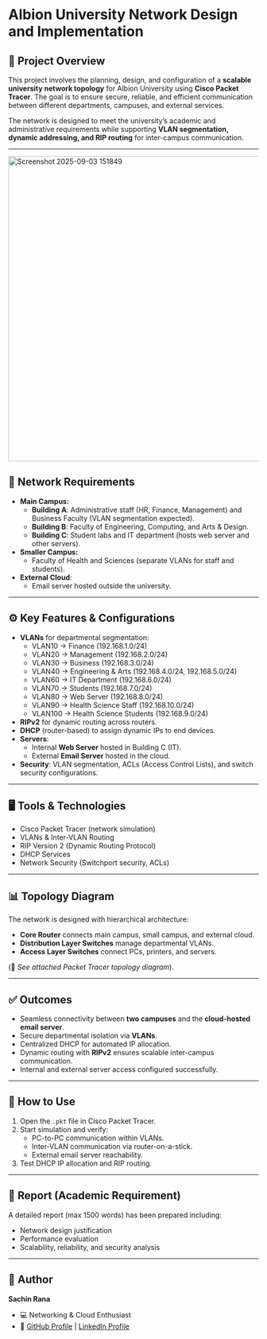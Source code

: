 # Albion University Network Design and Implementation

## 📌 Project Overview
This project involves the planning, design, and configuration of a **scalable university network topology** for Albion University using **Cisco Packet Tracer**. The goal is to ensure secure, reliable, and efficient communication between different departments, campuses, and external services.

The network is designed to meet the university’s academic and administrative requirements while supporting **VLAN segmentation, dynamic addressing, and RIP routing** for inter-campus communication.

---
<img width="1662" height="614" alt="Screenshot 2025-09-03 151849" src="https://github.com/user-attachments/assets/66afb3a4-4aa5-41a9-892b-aed4fd57d818" />

## 🏫 Network Requirements
- **Main Campus:**
  - **Building A**: Administrative staff (HR, Finance, Management) and Business Faculty (VLAN segmentation expected).
  - **Building B**: Faculty of Engineering, Computing, and Arts & Design.
  - **Building C**: Student labs and IT department (hosts web server and other servers).
- **Smaller Campus:**
  - Faculty of Health and Sciences (separate VLANs for staff and students).
- **External Cloud**:
  - Email server hosted outside the university.

---

## ⚙️ Key Features & Configurations
- **VLANs** for departmental segmentation:
  - VLAN10 → Finance (192.168.1.0/24)
  - VLAN20 → Management (192.168.2.0/24)
  - VLAN30 → Business (192.168.3.0/24)
  - VLAN40 → Engineering & Arts (192.168.4.0/24, 192.168.5.0/24)
  - VLAN60 → IT Department (192.168.6.0/24)
  - VLAN70 → Students (192.168.7.0/24)
  - VLAN80 → Web Server (192.168.8.0/24)
  - VLAN90 → Health Science Staff (192.168.10.0/24)
  - VLAN100 → Health Science Students (192.168.9.0/24)
- **RIPv2** for dynamic routing across routers.
- **DHCP** (router-based) to assign dynamic IPs to end devices.
- **Servers**:
  - Internal **Web Server** hosted in Building C (IT).
  - External **Email Server** hosted in the cloud.
- **Security**: VLAN segmentation, ACLs (Access Control Lists), and switch security configurations.

---

## 🖥️ Tools & Technologies
- Cisco Packet Tracer (network simulation)
- VLANs & Inter-VLAN Routing
- RIP Version 2 (Dynamic Routing Protocol)
- DHCP Services
- Network Security (Switchport security, ACLs)

---

## 📊 Topology Diagram
The network is designed with hierarchical architecture:
- **Core Router** connects main campus, small campus, and external cloud.
- **Distribution Layer Switches** manage departmental VLANs.
- **Access Layer Switches** connect PCs, printers, and servers.

(📌 *See attached Packet Tracer topology diagram*).

---

## ✅ Outcomes
- Seamless connectivity between **two campuses** and the **cloud-hosted email server**.
- Secure departmental isolation via **VLANs**.
- Centralized DHCP for automated IP allocation.
- Dynamic routing with **RIPv2** ensures scalable inter-campus communication.
- Internal and external server access configured successfully.

---

## 🚀 How to Use
1. Open the `.pkt` file in Cisco Packet Tracer.
2. Start simulation and verify:
   - PC-to-PC communication within VLANs.
   - Inter-VLAN communication via router-on-a-stick.
   - External email server reachability.
3. Test DHCP IP allocation and RIP routing.

---

## 📄 Report (Academic Requirement)
A detailed report (max 1500 words) has been prepared including:
- Network design justification
- Performance evaluation
- Scalability, reliability, and security analysis

---

## 👤 Author
**Sachin Rana**  
- 💻 Networking & Cloud Enthusiast  
- 🔗 [GitHub Profile](#) | [LinkedIn Profile](#)  
